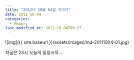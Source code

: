 ```yaml
---
title: "2011년 10월 04일 이야기"
date: 2011-10-04
categories:
  - Memory
last_modified_at: 2011-10-04T00:27
---
```


![img]({{ site.baseurl }}/assets/images/md-20111004-01.jpg)

지금은 23시 오늘의 일정시작...